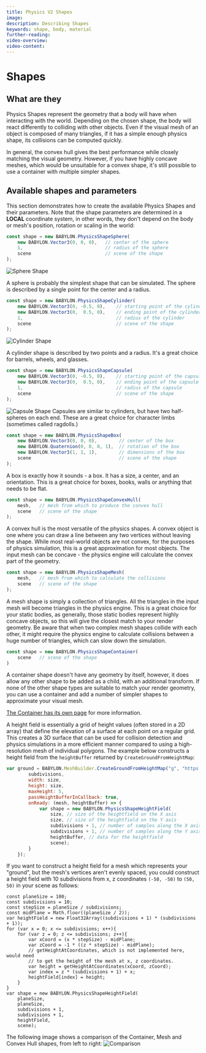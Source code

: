 ```yaml
---
title: Physics V2 Shapes
image: 
description: Describing Shapes
keywords: shape, body, material
further-reading:
video-overview:
video-content:
---
```


# Shapes

## What are they

Physics Shapes represent the geometry that a body will have when interacting with the world. Depending on the chosen shape, the body will react differently to colliding with other objects. Even if the visual mesh of an object is composed of many triangles, if it has a simple enough physics shape, its collisions can be computed quickly.

In general, the convex hull gives the best performance while closely matching the visual geometry. However, if you have highly concave meshes, which would be unsuitable for a convex shape, it's still possible to use a container with multiple simpler shapes.


## Available shapes and parameters

This section demonstrates how to create the available Physics Shapes and their parameters. Note that the shape parameters are determined in a **LOCAL** coordinate system, in other words, they don't depend on the body or mesh's position, rotation or scaling in the world:

```javascript
const shape = new BABYLON.PhysicsShapeSphere(
    new BABYLON.Vector3(0, 0, 0),   // center of the sphere
    1,                              // radius of the sphere
    scene                           // scene of the shape
);
```

![Sphere Shape](/img/features/physics/sphere_shape.png)

A sphere is probably the simplest shape that can be simulated. The sphere is described by a single point for the center and a radius.

```javascript
const shape = new BABYLON.PhysicsShapeCylinder(
    new BABYLON.Vector3(0, -0.5, 0),    // starting point of the cylinder segment
    new BABYLON.Vector3(0,  0.5, 0),    // ending point of the cylinder segment
    1,                                  // radius of the cylinder
    scene                               // scene of the shape
);
```

![Cylinder Shape](/img/features/physics/cylinder_shape.png)

A cylinder shape is described by two points and a radius. It's a great choice for barrels, wheels, and glasses.

```javascript
const shape = new BABYLON.PhysicsShapeCapsule(
    new BABYLON.Vector3(0, -0.5, 0),    // starting point of the capsule segment
    new BABYLON.Vector3(0,  0.5, 0),    // ending point of the capsule segment
    1,                                  // radius of the capsule
    scene                               // scene of the shape
);
```

![Capsule Shape](/img/features/physics/capsule_shape.png) Capsules are similar to cylinders, but have two half-spheres on each end. These are a great choice for character limbs (sometimes called ragdolls.)

```javascript
const shape = new BABYLON.PhysicsShapeBox(
    new BABYLON.Vector3(0, 0, 0),        // center of the box
    new BABYLON.Quaternion(0, 0, 0, 1),  // rotation of the box
    new BABYLON.Vector3(1, 1, 1),        // dimensions of the box
    scene                                // scene of the shape
);
```

A box is exactly how it sounds - a box. It has a size, a center, and an orientation. This is a great choice for boxes, books, walls or anything that needs to be flat.

```javascript
const shape = new BABYLON.PhysicsShapeConvexHull(
    mesh,   // mesh from which to produce the convex hull
    scene   // scene of the shape
);
```

A convex hull is the most versatile of the physics shapes. A convex object is one where you can draw a line between any two vertices without leaving the shape. While most real-world objects are not convex, for the purposes of physics simulation, this is a great approximation for most objects. The input mesh can be concave - the physics engine will calculate the convex part of the geometry.

```javascript
const shape = new BABYLON.PhysicsShapeMesh(
    mesh,   // mesh from which to calculate the collisions
    scene   // scene of the shape
);
```

A mesh shape is simply a collection of triangles. All the triangles in the input mesh will become triangles in the physics engine. This is a great choice for your static bodies, as generally, those static bodies represent highly concave objects, so this will give the closest match to your render geometry. Be aware that when two complex mesh shapes collide with each other, it might require the physics engine to calculate collisions between a huge number of triangles, which can slow down the simulation.

```javascript
const shape = new BABYLON.PhysicsShapeContainer(
    scene   // scene of the shape
)
```

A container shape doesn't have any geometry by itself, however, it does allow any other shape to be added as a child, with an additional transform. If none of the other shape types are suitable to match your render geometry, you can use a container and add a number of simpler shapes to approximate your visual mesh.

[The Container has its own page](/features/featuresDeepDive/physics/compounds) for more information.

A height field is essentially a grid of height values (often stored in a 2D array) that define the elevation of a surface at each point on a regular grid. This creates a 3D surface that can be used for collision detection and physics simulations in a more efficient manner compared to using a high-resolution mesh of individual polygons. The example below constructs a height field from the `heightBuffer` returned by `CreateGroundFromHeightMap`:

```javascript
var ground = BABYLON.MeshBuilder.CreateGroundFromHeightMap("g", "https://image.jpeg", {
        subdivisions,
        width: size,
        height: size,
        maxHeight: 5,
        passHeightBufferInCallback: true,
        onReady: (mesh, heightBuffer) => {
            var shape = new BABYLON.PhysicsShapeHeightField(
                size, // size of the heightfield on the X axis
                size, // size of the heightfield on the Y axis
                subdivisions + 1, // number of samples along the X axis
                subdivisions + 1, // number of samples along the Y axis
                heightBuffer, // data for the heightfield
                scene);
        }
    });
```

If you want to construct a height field for a mesh which represents your "ground", but the mesh's vertices aren't evenly spaced, you could construct a height field with 10 subdivisions from x, z coordinates `(-50, -50)` to `(50, 50)` in your scene as follows:

```
const planeSize = 100;
const subdivisions = 10;
const stepSize = planeSize / subdivisions;
const midPlane = Math.floor((planeSize / 2));
var heightField = new Float32Array((subdivisions + 1) * (subdivisions + 1));
for (var x = 0; x <= subdivisions; x++){
    for (var z = 0; z <= subdivisions; z++){
        var xCoord = (x * stepSize) - midPlane;
        var zCoord = -1 * ((z * stepSize) - midPlane);
        // getHeightAtCoordinates, which is not implemented here, would need
        // to get the height of the mesh at x, z coordinates.
        var height = getHeightAtCoordinates(xCoord, zCoord);
        var index = z * (subdivisions + 1) + x;
        heightField[index] = height;
    }
}
var shape = new BABYLON.PhysicsShapeHeightField(
    planeSize,
    planeSize,
    subdivisions + 1,
    subdivisions + 1,
    heightField,
    scene);
```

The following image shows a comparison of the Container, Mesh and Convex Hull shapes, from left to right:
![Comparison](/img/features/physics/shapes_comparison.png)

<Playground id="#Z8HTUN#1" title="Simple scene" description="Simple falling sphere created with body and shape"/>
<Playground id="#EC934B" title="Simple ground mesh example with Havok Physics" description="Simple example of creating a ground collision mesh using the Mesh shape type"/>
<Playground id="#I37D8G#18" title="Height field shape example with Havok Physics" description="Height field physics shape created from a height map ground mesh"/>
